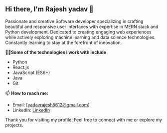 ## Hi there, I'm Rajesh yadav 👋

Passionate and creative Software developer specializing in crafting beautiful and responsive user interfaces with expertise in MERN stack and Python development. Dedicated to creating engaging web experiences while actively exploring machine learning and data science technologies. Constantly learning to stay at the forefront of innovation.


👨‍💻**Some of the technologies I work with include**
- Python
- React.js
- JavaScript (ES6+)
- Java
- Git


📫 **How to reach me:**
- Email:   [yadavrajesh5612@gmail.com]
- LinkedIn: [LinkedIn](https://www.linkedin.com/in/rajesh-yadav-ba8050124/)

Thank you for visiting my profile! Feel free to connect with me or explore my projects.
